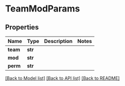 # TeamModParams

## Properties
Name | Type | Description | Notes
------------ | ------------- | ------------- | -------------
**team** | **str** |  | 
**mod** | **str** |  | 
**perm** | **str** |  | 

[[Back to Model list]](../README.md#documentation-for-models) [[Back to API list]](../README.md#documentation-for-api-endpoints) [[Back to README]](../README.md)


